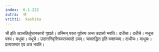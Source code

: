 ```yaml
---
index:  6.1.222
sutra:  चौ
vritti:  kashika 
---
```


चौ इति अञ्चतिर्लुप्तनकारो गृह्यते। तस्मिन् परतः पूर्वस्य अन्त उदात्तो भवति। दधीचा। दधीचे। मधूचः पश्य। मधूचा। मधूचे। उदात्तनिवृत्तिस्वरापवादो ऽयम्। चावतद्धित इति वक्तव्यम्। दाधीचः। माधूचः। प्रत्ययस्वर एव अत्र भवति।

